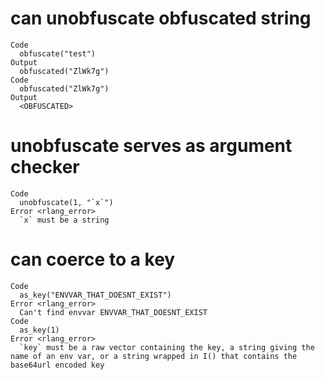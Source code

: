 # can unobfuscate obfuscated string

    Code
      obfuscate("test")
    Output
      obfuscated("ZlWk7g")
    Code
      obfuscated("ZlWk7g")
    Output
      <OBFUSCATED>

# unobfuscate serves as argument checker

    Code
      unobfuscate(1, "`x`")
    Error <rlang_error>
      `x` must be a string

# can coerce to a key

    Code
      as_key("ENVVAR_THAT_DOESNT_EXIST")
    Error <rlang_error>
      Can't find envvar ENVVAR_THAT_DOESNT_EXIST
    Code
      as_key(1)
    Error <rlang_error>
      `key` must be a raw vector containing the key, a string giving the name of an env var, or a string wrapped in I() that contains the base64url encoded key

